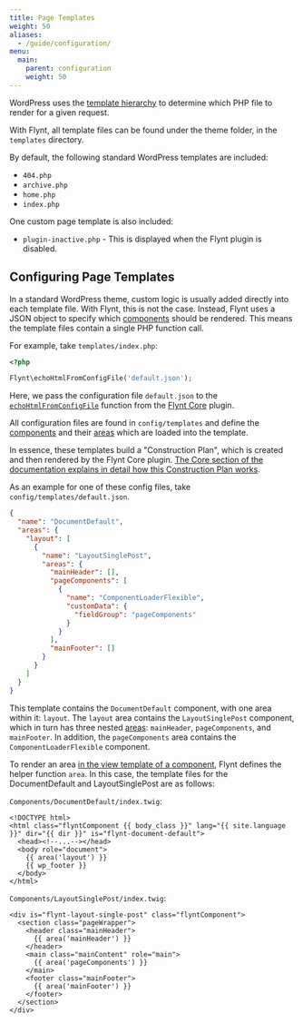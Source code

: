 ```yaml
---
title: Page Templates
weight: 50
aliases:
  - /guide/configuration/
menu:
  main:
    parent: configuration
    weight: 50
---
```


WordPress uses the [template hierarchy](https://developer.wordpress.org/themes/basics/template-hierarchy/) to determine which PHP file to render for a given request.

With Flynt, all template files can be found under the theme folder, in the `templates` directory.

By default, the following standard WordPress templates are included:

- `404.php`
- `archive.php`
- `home.php`
- `index.php`

One custom page template is also included:

- `plugin-inactive.php` - This is displayed when the Flynt plugin is disabled.

## Configuring Page Templates

In a standard WordPress theme, custom logic is usually added directly into each template file. With Flynt, this is not the case. Instead, Flynt uses a JSON object to specify which [components](/guide/components/what-is-component/) should be rendered. This means the template files contain a single PHP function call.

For example, take `templates/index.php`:

```php
<?php

Flynt\echoHtmlFromConfigFile('default.json');
```

Here, we pass the configuration file `default.json` to the [`echoHtmlFromConfigFile`](/guide/core/api/#echo-get-htmlfromconfig) function from the [Flynt Core](/guide/core/) plugin.

All configuration files are found in `config/templates` and define the [components](/guide/components/what-is-component/) and their [areas](/guide/components/what-is-component/#what-is-an-area) which are loaded into the template. 

In essence, these templates build a "Construction Plan", which is created and then rendered by the Flynt Core plugin. [The Core section of the documentation explains in detail how this Construction Plan works](/guide/core/construction-plan/).

As an example for one of these config files, take `config/templates/default.json`.

```json
{
  "name": "DocumentDefault",
  "areas": {
    "layout": [
      {
        "name": "LayoutSinglePost",
        "areas": {
          "mainHeader": [],
          "pageComponents": [
            {
              "name": "ComponentLoaderFlexible",
              "customData": {
                "fieldGroup": "pageComponents"
              }
            }
          ],
          "mainFooter": []
        }
      }
    ]
  }
}
```

This template contains the `DocumentDefault` component, with one area within it: `layout`. The `layout` area contains the `LayoutSinglePost` component, which in turn has three nested [areas](/guide/components/what-is-component/#what-is-an-area): `mainHeader`, `pageComponents`, and `mainFooter`. In addition, the `pageComponents` area contains the `ComponentLoaderFlexible` component.

To render an area [in the view template of a component](/guide/components/view-templates/), Flynt defines the helper function `area`. In this case, the template files for the DocumentDefault and LayoutSinglePost are as follows:

`Components/DocumentDefault/index.twig`:

```twig
<!DOCTYPE html>
<html class="flyntComponent {{ body_class }}" lang="{{ site.language }}" dir="{{ dir }}" is="flynt-document-default">
  <head><!--...--></head>
  <body role="document">
    {{ area('layout') }}
    {{ wp_footer }}
  </body>
</html>
```

`Components/LayoutSinglePost/index.twig`:

```twig
<div is="flynt-layout-single-post" class="flyntComponent">
  <section class="pageWrapper">
    <header class="mainHeader">
      {{ area('mainHeader') }}
    </header>
    <main class="mainContent" role="main">
      {{ area('pageComponents') }}
    </main>
    <footer class="mainFooter">
      {{ area('mainFooter') }}
    </footer>
  </section>
</div>
```
